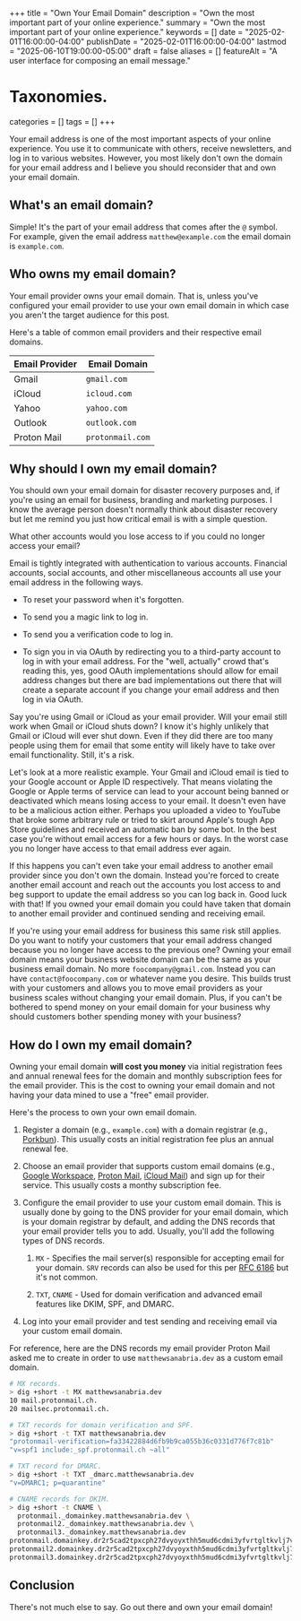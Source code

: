 +++
title       = "Own Your Email Domain"
description = "Own the most important part of your online experience."
summary     = "Own the most important part of your online experience."
keywords    = []
date        = "2025-02-01T16:00:00-04:00"
publishDate = "2025-02-01T16:00:00-04:00"
lastmod     = "2025-06-10T19:00:00-05:00"
draft       = false
aliases     = []
featureAlt  = "A user interface for composing an email message."

# Taxonomies.
categories = []
tags       = []
+++

Your email address is one of the most important aspects of your online
experience. You use it to communicate with others, receive newsletters, and
log in to various websites. However, you most likely don't own the domain for
your email address and I believe you should reconsider that and own your email
domain.

## What's an email domain?

Simple! It's the part of your email address that comes after the `@` symbol.
For example, given the email address `matthew@example.com` the email domain
is `example.com`.

## Who owns my email domain?

Your email provider owns your email domain. That is, unless you've configured
your email provider to use your own email domain in which case you aren't the
target audience for this post.

Here's a table of common email providers and their respective email domains.

| Email Provider | Email Domain     |
| -------------- | ---------------- |
| Gmail          | `gmail.com`      |
| iCloud         | `icloud.com`     |
| Yahoo          | `yahoo.com`      |
| Outlook        | `outlook.com`    |
| Proton Mail    | `protonmail.com` |

## Why should I own my email domain?

You should own your email domain for disaster recovery purposes and, if you're
using an email for business, branding and marketing purposes. I know the average
person doesn't normally think about disaster recovery but let me remind you just
how critical email is with a simple question.

What other accounts would you lose access to if you could no longer access your
email?

Email is tightly integrated with authentication to various accounts. Financial
accounts, social accounts, and other miscellaneous accounts all use your email
address in the following ways.

- To reset your password when it's forgotten.

- To send you a magic link to log in.

- To send you a verification code to log in.

- To sign you in via OAuth by redirecting you to a third-party account to log
in with your email address. For the "well, actually" crowd that's reading this,
yes, good OAuth implementations should allow for email address changes but there
are bad implementations out there that will create a separate account if you
change your email address and then log in via OAuth.

Say you're using Gmail or iCloud as your email provider. Will your email still
work when Gmail or iCloud shuts down? I know it's highly unlikely that Gmail
or iCloud will ever shut down. Even if they did there are too many people
using them for email that some entity will likely have to take over email
functionality. Still, it's a risk.

Let's look at a more realistic example. Your Gmail and iCloud email is tied to
your Google account or Apple ID respectively. That means violating the Google
or Apple terms of service can lead to your account being banned or deactivated
which means losing access to your email. It doesn't even have to be a malicious
action either. Perhaps you uploaded a video to YouTube that broke some arbitrary
rule or tried to skirt around Apple's tough App Store guidelines and received
an automatic ban by some bot. In the best case you're without email access for
a few hours or days. In the worst case you no longer have access to that email
address ever again.

If this happens you can't even take your email address to another email provider
since you don't own the domain. Instead you're forced to create another email
account and reach out the accounts you lost access to and beg support to update
the email address so you can log back in. Good luck with that! If you owned
your email domain you could have taken that domain to another email provider and
continued sending and receiving email.

If you're using your email address for business this same risk still applies.
Do you want to notify your customers that your email address changed because
you no longer have access to the previous one? Owning your email domain means
your business website domain can be the same as your business email domain. No
more `foocompany@gmail.com`. Instead you can have `contact@foocompany.com` or
whatever name you desire. This builds trust with your customers and allows you
to move email providers as your business scales without changing your email
domain. Plus, if you can't be bothered to spend money on your email domain for
your business why should customers bother spending money with your business?

## How do I own my email domain?

Owning your email domain **will cost you money** via initial registration fees
and annual renewal fees for the domain and monthly subscription fees for the
email provider. This is the cost to owning your email domain and not having your
data mined to use a "free" email provider.

Here's the process to own your own email domain.

1. Register a domain (e.g., `example.com`) with a domain registrar (e.g.,
[Porkbun](https://porkbun.com/)). This usually costs an initial registration fee
plus an annual renewal fee.

1. Choose an email provider that supports custom email domains (e.g., [Google
Workspace](https://workspace.google.com/), [Proton Mail](https://proton.me/),
[iCloud Mail](https://support.apple.com/en-in/102540)) and sign up for their
service. This usually costs a monthy subscription fee.

1. Configure the email provider to use your custom email domain. This is usually
done by going to the DNS provider for your email domain, which is your domain
registrar by default, and adding the DNS records that your email provider tells
you to add. Usually, you'll add the following types of DNS records.

    1. `MX` - Specifies the mail server(s) responsible for accepting email for
    your domain. `SRV` records can also be used for this per
    [RFC 6186](https://www.rfc-editor.org/rfc/rfc6186) but it's not common.

    1. `TXT`, `CNAME` - Used for domain verification and advanced
    email features like DKIM, SPF, and DMARC.

1. Log into your email provider and test sending and receiving email via your
custom email domain.

For reference, here are the DNS records my email provider Proton Mail asked me
to create in order to use `matthewsanabria.dev` as a custom email domain.

```sh
# MX records.
> dig +short -t MX matthewsanabria.dev
10 mail.protonmail.ch.
20 mailsec.protonmail.ch.

# TXT records for domain verification and SPF.
> dig +short -t TXT matthewsanabria.dev
"protonmail-verification=fa33422884d6fb9b9ca055b36c0331d776f7c81b"
"v=spf1 include:_spf.protonmail.ch ~all"

# TXT record for DMARC.
> dig +short -t TXT _dmarc.matthewsanabria.dev
"v=DMARC1; p=quarantine"

# CNAME records for DKIM.
> dig +short -t CNAME \
  protonmail._domainkey.matthewsanabria.dev \
  protonmail2._domainkey.matthewsanabria.dev \
  protonmail3._domainkey.matthewsanabria.dev
protonmail.domainkey.dr2r5cad2tpxcph27dvyoyxthh5mud6cdmi3yfvrtgltkvlj7vdwq.domains.proton.ch.
protonmail2.domainkey.dr2r5cad2tpxcph27dvyoyxthh5mud6cdmi3yfvrtgltkvlj7vdwq.domains.proton.ch.
protonmail3.domainkey.dr2r5cad2tpxcph27dvyoyxthh5mud6cdmi3yfvrtgltkvlj7vdwq.domains.proton.ch.
```

## Conclusion

There's not much else to say. Go out there and own your email domain!
